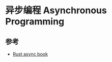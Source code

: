 # 异步编程 Asynchronous Programming

## 参考

- [Rust async book](https://rust-lang.github.io/async-book/)
